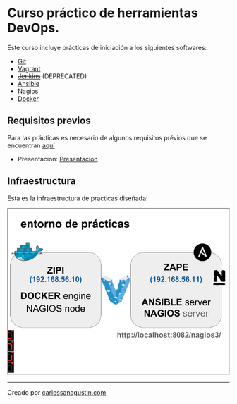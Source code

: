# Curso práctico de herramientas DevOps.

Este curso incluye prácticas de iniciación a los siguientes softwares:

* [Git](01_Git)
* [Vagrant](02_Vagrant)
* ~~[Jenkins](03_Jenkins)~~ (DEPRECATED)
* [Ansible](04_Ansible)
* [Nagios](05_Nagios)
* [Docker](06_Docker)

## Requisitos previos

Para las prácticas es necesario de algunos requisitos prévios que se encuentran [aquí](pre-requisitos)

* Presentacion: [Presentacion](./slides/slides-AITM-2018.pdf)

## Infraestructura

Esta es la infraestructura de practicas diseñada:

![Entorno de prácticas](./pre-requisitos/entorno_de_practicas.png)

---

Creado por [carlessanagustin.com](http://www.carlessanagustin.com)
